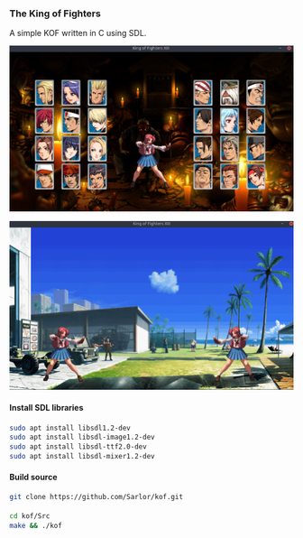 ### The King of Fighters
A simple KOF written in C using SDL.

![Hero selection](https://github.com/Sarlor/kof/blob/master/Image/Samples/kof_02.png)

![Run game](https://github.com/Sarlor/kof/blob/master/Image/Samples/kof_01.png)

#### Install SDL libraries
```bash
sudo apt install libsdl1.2-dev
sudo apt install libsdl-image1.2-dev
sudo apt install libsdl-ttf2.0-dev
sudo apt install libsdl-mixer1.2-dev
```
#### Build source
```bash
git clone https://github.com/Sarlor/kof.git

cd kof/Src
make && ./kof
```
